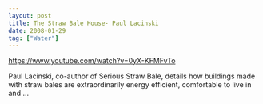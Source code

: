 ```yaml
---
layout: post
title: The Straw Bale House- Paul Lacinski
date: 2008-01-29
tag: ["Water"]
---
```


https://www.youtube.com/watch?v=0yX-KFMFvTo  

Paul Lacinski, co-author of Serious Straw Bale, details how buildings made with straw bales are extraordinarily energy efficient, comfortable to live in and ...